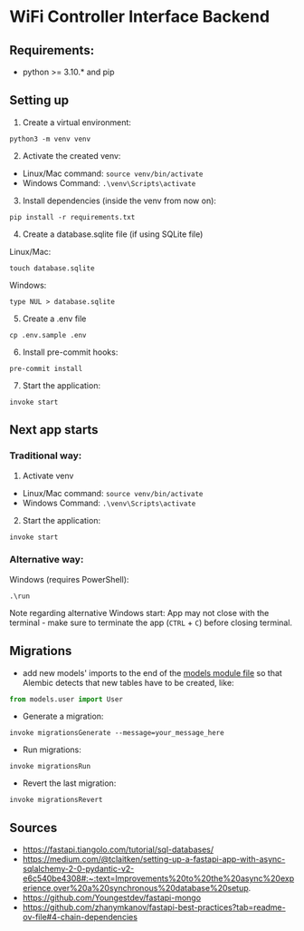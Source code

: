 # WiFi Controller Interface Backend

## Requirements:

- python >= 3.10.\* and pip

## Setting up

1. Create a virtual environment:

```console
python3 -m venv venv
```

2. Activate the created venv:

- Linux/Mac command: `source venv/bin/activate`
- Windows Command: `.\venv\Scripts\activate`

3. Install dependencies (inside the venv from now on):

```console
pip install -r requirements.txt
```

4. Create a database.sqlite file (if using SQLite file)

Linux/Mac:
```console
touch database.sqlite
```
Windows:
```console
type NUL > database.sqlite
```

5. Create a .env file

```console
cp .env.sample .env
```

6. Install pre-commit hooks:

```console
pre-commit install
```

7. Start the application:

```console
invoke start
```

## Next app starts

### Traditional way:

1. Activate venv

- Linux/Mac command: `source venv/bin/activate`
- Windows Command: `.\venv\Scripts\activate`

2. Start the application:
   
```console
invoke start
```

### Alternative way:
Windows (requires PowerShell):
```console
.\run
```
Note regarding alternative Windows start: App may not close with the terminal - make sure to terminate the app (`CTRL` + `C`) before closing terminal.
## Migrations

- add new models' imports to the end of the [models module file](./src/models/__init__.py) so that Alembic detects that new tables have to be created, like:

```python
from models.user import User
```

- Generate a migration:
```console
invoke migrationsGenerate --message=your_message_here
```
- Run migrations:
```console
invoke migrationsRun
```
- Revert the last migration:
```console
invoke migrationsRevert
```

## Sources

- https://fastapi.tiangolo.com/tutorial/sql-databases/
- https://medium.com/@tclaitken/setting-up-a-fastapi-app-with-async-sqlalchemy-2-0-pydantic-v2-e6c540be4308#:~:text=Improvements%20to%20the%20async%20experience,over%20a%20synchronous%20database%20setup.
- https://github.com/Youngestdev/fastapi-mongo
- https://github.com/zhanymkanov/fastapi-best-practices?tab=readme-ov-file#4-chain-dependencies
